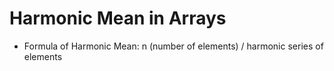 # Harmonic Mean in Arrays

* Formula of Harmonic Mean: n (number of elements) / 
harmonic series of elements